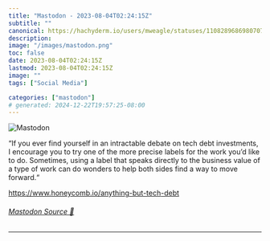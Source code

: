 ```yaml
---
title: "Mastodon - 2023-08-04T02:24:15Z"
subtitle: ""
canonical: https://hachyderm.io/users/mweagle/statuses/110828968698070796
description:
image: "/images/mastodon.png"
toc: false
date: 2023-08-04T02:24:15Z
lastmod: 2023-08-04T02:24:15Z
image: ""
tags: ["Social Media"]

categories: ["mastodon"]
# generated: 2024-12-22T19:57:25-08:00
---
```

![Mastodon](/images/mastodon.png)

<p>“If you ever find yourself in an intractable debate on tech debt investments, I encourage you to try one of the more precise labels for the work you’d like to do. Sometimes, using a label that speaks directly to the business value of a type of work can do wonders to help both sides find a way to move forward.“</p><p><a href="https://www.honeycomb.io/anything-but-tech-debt" target="_blank" rel="nofollow noopener noreferrer" translate="no"><span class="invisible">https://www.</span><span class="ellipsis">honeycomb.io/anything-but-tech</span><span class="invisible">-debt</span></a></p>


###### [Mastodon Source 🐘](https://hachyderm.io/@mweagle/110828968698070796)

___
